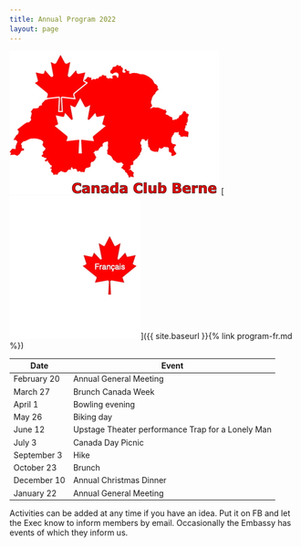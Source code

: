 ```yaml
---
title: Annual Program 2022
layout: page
---
```


![logo](images/canadaclubbernelogo.jpg) [![logo](images/maple-leaf-french.jpg)]({{ site.baseurl }}{% link program-fr.md %})

|Date | Event|
|---|---|
|February 20|Annual General Meeting|
|March 27|Brunch Canada Week|
|April 1|Bowling evening|
|May 26|Biking day|
|June 12|Upstage Theater performance Trap for a Lonely Man|
|July 3|Canada Day Picnic|
|September 3|Hike|
|October 23|Brunch|
|December 10|Annual Christmas Dinner|
|January 22|Annual General Meeting|

Activities can be added at any time if you have an idea. Put it on FB and let the Exec know to inform members by email.
Occasionally the Embassy has events of which they inform us.